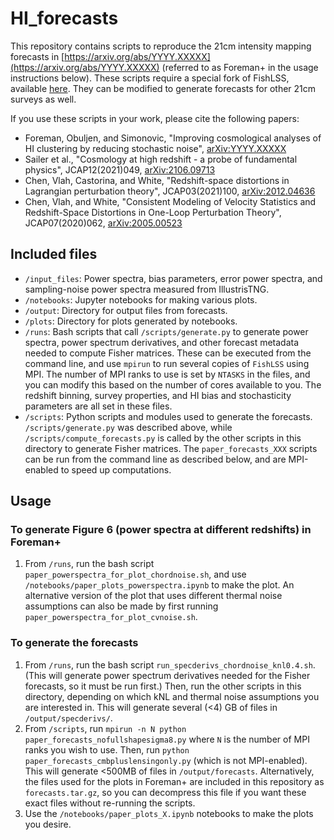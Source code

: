 # HI_forecasts

This repository contains scripts to reproduce the 21cm intensity mapping forecasts in [https://arxiv.org/abs/YYYY.XXXXX](https://arxiv.org/abs/YYYY.XXXXX) (referred to as Foreman+ in the usage instructions below). These scripts require a special fork of FishLSS, available [here](https://github.com/sjforeman/FishLSS/tree/HI). They can be modified to generate forecasts for other 21cm surveys as well.

If you use these scripts in your work, please cite the following papers:
- Foreman, Obuljen, and Simonovic, "Improving cosmological analyses of HI clustering by reducing stochastic noise", [arXiv:YYYY.XXXXX](https://arxiv.org/abs/YYYY.XXXXX)
- Sailer et al., "Cosmology at high redshift - a probe of fundamental physics", JCAP12(2021)049, [arXiv:2106.09713](https://arxiv.org/abs/2106.09713)
- Chen, Vlah, Castorina, and White, "Redshift-space distortions in Lagrangian perturbation theory", JCAP03(2021)100, [arXiv:2012.04636](https://arxiv.org/abs/2012.04636)
- Chen, Vlah, and White, "Consistent Modeling of Velocity Statistics and Redshift-Space Distortions in One-Loop Perturbation Theory", JCAP07(2020)062, [arXiv:2005.00523](https://arxiv.org/abs/2005.00523)

## Included files
- `/input_files`: Power spectra, bias parameters, error power spectra, and sampling-noise power spectra measured from IllustrisTNG.
- `/notebooks`: Jupyter notebooks for making various plots.
- `/output`: Directory for output files from forecasts.
- `/plots`: Directory for plots generated by notebooks.
- `/runs`: Bash scripts that call `/scripts/generate.py` to generate power spectra, power spectrum derivatives, and other forecast metadata needed to compute Fisher matrices. These can be executed from the command line, and use `mpirun` to run several copies of `FishLSS` using MPI. The number of MPI ranks to use is set by `NTASKS` in the files, and you can modify this based on the number of cores available to you. The redshift binning, survey properties, and HI bias and stochasticity parameters are all set in these files.
- `/scripts`: Python scripts and modules used to generate the forecasts. `/scripts/generate.py` was described above, while `/scripts/compute_forecasts.py` is called by the other scripts in this directory to generate Fisher matrices. The `paper_forecasts_XXX` scripts can be run from the command line as described below, and are MPI-enabled to speed up computations.

## Usage
### To generate Figure 6 (power spectra at different redshifts) in Foreman+
1. From `/runs`, run the bash script `paper_powerspectra_for_plot_chordnoise.sh`, and use `/notebooks/paper_plots_powerspectra.ipynb` to make the plot. An alternative version of the plot that uses different thermal noise assumptions can also be made by first running `paper_powerspectra_for_plot_cvnoise.sh`.

### To generate the forecasts
1. From `/runs`, run the bash script `run_specderivs_chordnoise_knl0.4.sh`. (This will generate power spectrum derivatives needed for the Fisher forecasts, so it must be run first.) Then, run the other scripts in this directory, depending on which kNL and thermal noise assumptions you are interested in. This will generate several (<4) GB of files in `/output/specderivs/`.
2. From `/scripts`, run `mpirun -n N python paper_forecasts_nofullshapesigma8.py` where `N` is the number of MPI ranks you wish to use. Then, run `python paper_forecasts_cmbpluslensingonly.py` (which is not MPI-enabled). This will generate <500MB of files in `/output/forecasts`. Alternatively, the files used for the plots in Foreman+ are included in this repository as `forecasts.tar.gz`, so you can decompress this file if you want these exact files without re-running the scripts.
3. Use the `/notebooks/paper_plots_X.ipynb` notebooks to make the plots you desire.
